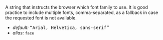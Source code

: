 A string that instructs the browser which font family to use. It is good practice to include multiple fonts, comma-separated, as a fallback in case the requested font is not available.

* _default:_ <samp class="string">“Arial, Helvetica, sans-serif”</samp>
* _alias:_ <code>face</code>